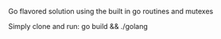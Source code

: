 Go flavored solution using the built in go routines and mutexes

Simply clone and run: go build && ./golang